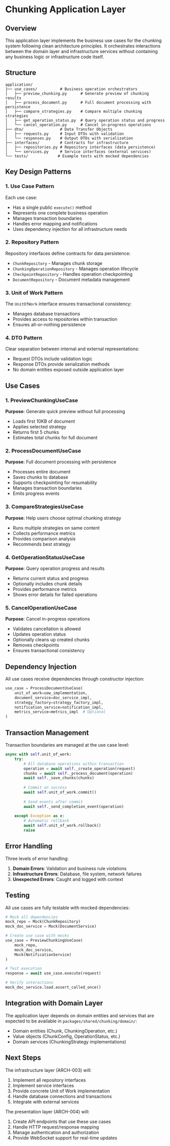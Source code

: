 # Chunking Application Layer

## Overview

This application layer implements the business use cases for the chunking system following clean architecture principles. It orchestrates interactions between the domain layer and infrastructure services without containing any business logic or infrastructure code itself.

## Structure

```
application/
├── use_cases/          # Business operation orchestrators
│   ├── preview_chunking.py      # Generate preview of chunking results
│   ├── process_document.py      # Full document processing with persistence
│   ├── compare_strategies.py    # Compare multiple chunking strategies
│   ├── get_operation_status.py  # Query operation status and progress
│   └── cancel_operation.py      # Cancel in-progress operations
├── dto/                # Data Transfer Objects
│   ├── requests.py     # Input DTOs with validation
│   └── responses.py    # Output DTOs with serialization
├── interfaces/         # Contracts for infrastructure
│   ├── repositories.py # Repository interfaces (data persistence)
│   └── services.py     # Service interfaces (external services)
└── tests/             # Example tests with mocked dependencies
```

## Key Design Patterns

### 1. Use Case Pattern
Each use case:
- Has a single public `execute()` method
- Represents one complete business operation
- Manages transaction boundaries
- Handles error mapping and notifications
- Uses dependency injection for all infrastructure needs

### 2. Repository Pattern
Repository interfaces define contracts for data persistence:
- `ChunkRepository` - Manages chunk storage
- `ChunkingOperationRepository` - Manages operation lifecycle
- `CheckpointRepository` - Handles operation checkpointing
- `DocumentRepository` - Document metadata management

### 3. Unit of Work Pattern
The `UnitOfWork` interface ensures transactional consistency:
- Manages database transactions
- Provides access to repositories within transaction
- Ensures all-or-nothing persistence

### 4. DTO Pattern
Clear separation between internal and external representations:
- Request DTOs include validation logic
- Response DTOs provide serialization methods
- No domain entities exposed outside application layer

## Use Cases

### 1. PreviewChunkingUseCase
**Purpose**: Generate quick preview without full processing
- Loads first 10KB of document
- Applies selected strategy
- Returns first 5 chunks
- Estimates total chunks for full document

### 2. ProcessDocumentUseCase
**Purpose**: Full document processing with persistence
- Processes entire document
- Saves chunks to database
- Supports checkpointing for resumability
- Manages transaction boundaries
- Emits progress events

### 3. CompareStrategiesUseCase
**Purpose**: Help users choose optimal chunking strategy
- Runs multiple strategies on same content
- Collects performance metrics
- Provides comparison analysis
- Recommends best strategy

### 4. GetOperationStatusUseCase
**Purpose**: Query operation progress and results
- Returns current status and progress
- Optionally includes chunk details
- Provides performance metrics
- Shows error details for failed operations

### 5. CancelOperationUseCase
**Purpose**: Cancel in-progress operations
- Validates cancellation is allowed
- Updates operation status
- Optionally cleans up created chunks
- Removes checkpoints
- Ensures transactional consistency

## Dependency Injection

All use cases receive dependencies through constructor injection:

```python
use_case = ProcessDocumentUseCase(
    unit_of_work=uow_implementation,
    document_service=doc_service_impl,
    strategy_factory=strategy_factory_impl,
    notification_service=notification_impl,
    metrics_service=metrics_impl  # Optional
)
```

## Transaction Management

Transaction boundaries are managed at the use case level:

```python
async with self.unit_of_work:
    try:
        # All database operations within transaction
        operation = await self._create_operation(request)
        chunks = await self._process_document(operation)
        await self._save_chunks(chunks)
        
        # Commit on success
        await self.unit_of_work.commit()
        
        # Send events after commit
        await self._send_completion_event(operation)
        
    except Exception as e:
        # Automatic rollback
        await self.unit_of_work.rollback()
        raise
```

## Error Handling

Three levels of error handling:

1. **Domain Errors**: Validation and business rule violations
2. **Infrastructure Errors**: Database, file system, network failures
3. **Unexpected Errors**: Caught and logged with context

## Testing

All use cases are fully testable with mocked dependencies:

```python
# Mock all dependencies
mock_repo = Mock(ChunkRepository)
mock_doc_service = Mock(DocumentService)

# Create use case with mocks
use_case = PreviewChunkingUseCase(
    mock_repo,
    mock_doc_service,
    Mock(NotificationService)
)

# Test execution
response = await use_case.execute(request)

# Verify interactions
mock_doc_service.load.assert_called_once()
```

## Integration with Domain Layer

The application layer depends on domain entities and services that are expected to be available in `packages/shared/chunking/domain/`:

- Domain entities (Chunk, ChunkingOperation, etc.)
- Value objects (ChunkConfig, OperationStatus, etc.)
- Domain services (ChunkingStrategy implementations)

## Next Steps

The infrastructure layer (ARCH-003) will:
1. Implement all repository interfaces
2. Implement service interfaces
3. Provide concrete Unit of Work implementation
4. Handle database connections and transactions
5. Integrate with external services

The presentation layer (ARCH-004) will:
1. Create API endpoints that use these use cases
2. Handle HTTP request/response mapping
3. Manage authentication and authorization
4. Provide WebSocket support for real-time updates
